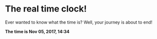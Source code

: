 # The real time clock!

Ever wanted to know what the time is? Well, your journey is about to end!

**The time is Nov 05, 2017, 14:34**